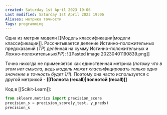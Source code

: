 ```yaml
---
created: Saturday 1st April 2023 19:06
Last modified: Saturday 1st April 2023 19:06
Aliases: метрика точности
Tags: programming
---
```


Одна из метрик модели [[Модель классификации|модели классификации]]. Рассчитывается деление Истинно-положительных предсказаний (*TP*) делённая на сумму Истинно-положительных и Ложно-положительных(*FP*):
![[Pasted image 20230401190839.png]]

Точно никогда не применяется как единственная метрика (*потому что в этом нет смысла, ведь модель может классифицировать только одно значение и точность будет 1/1*). Поэтому она часто используется с другой метрикой - **[[Полнота (recall)|полнотой (recall)]]** 


Код в [[Scikit-Learn]]:
```python
from sklearn.metrics import precision_score
precision_s = precision_score(y_test, y_preds)
precision_s
```